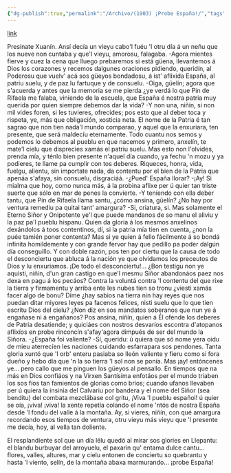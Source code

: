```yaml
---
{"dg-publish":true,"permalink":"/Archivo/(1903) ¡Probe España!/","tags":["#Siglo_20","central","a1903","Emilio_Martínez","escrito","periódico","Oviedo","poema"]}
---
```


[link](https://prensahistorica.mcu.es/i18n/catalogo_imagenes/grupo.do?path=2000486254)

Presínate Xuanín. Ansí decía
un vieyu cabo'l fuéu 'l otru día
á un neñu que los nueve non cuntaba
y que'l vieyu, amorosu, falagaba.
-Agora mientes fierve y cuez la cena
que lluego prebaremos si está güena,
llevantemos á Dios los corazones
y recemos dalgunes oraciones
pidiendo, queridín, al Poderosu
que vuelv' acá sos güeyos bondadosu,
á ist' aflixida España, al patriu suelu,
y de paz lu fartuque y de consuelu.
-Oiga, güelín; agora que s'acuerda
y antes que la memoria se me pierda
¿ye verdá lo que Pin de Rifaela
me falaba, viniendo de la escuela,
que España é nostra patria muy querida
por quien siempre debemos dar la vida?
-Y non una, niñín, si non mil vides
foren, si les tuvieres, ofrecides;
pos esto que al deber toca y rispeta,
ye, más que obligación, xosticia neta.
El nome de la Patria é tan sagrao
que non tien nada'l mundo comparao,
y aquel que la enxuriara, ten presente,
que será maldecíu eternamente.
Todo cuantu nos semos y podemos
lo debemos al pueblu en que nacemos
y primero, anxelín, te mate'l cielu
que disprecies xamás el patriu suelu. 
Mas esto non l'olvides, prenda mía,
y ténlo bien presente n'aquel día
cuando, ya fechu 'n mozu y ya podieres,
te llame pa cumplir con tos deberes.
Riqueces, honra, vida, fuelgu, alientu,
sin importate nada, da contentu
por el bien de la Patria que apenáa
s'afaya, sin consuelu, disgraciáá.
-¿Pued' España llorar?
-¡Ay! Si mialma
que hoy, como nunca más, á la probina
aflixe per ú quier tan triste suerte
que sólo en mar de penes la convierte.
-Y teniendo con ella deber tantu,
que Pín de Rifaela llama santu,
¿cómo ansina, güelín? ¿No hay por ventura
remediu pa quitai tant' amargura?
-Si, criatura, si. Mas solamente
el Eterno Siñor y Onipotente
ye'l que puede mandanos de so manu
el aliviu y la paz pa'l pueblu hispanu.
Quien da gloria á los mesmos anxelinos
dexándolos á toos contentinos,
dí, si la patria mía tien en cuenta,
¿non la puée tamién poner contenta?
Mas si ye quien á fello fácilmente
á so bondá infinita homildemente
y con grande fervor hay que pedillo
pa poder dalgún día conseguillo.
Y con doble razón, pos ten por ciertu
que la causa de todo el desconciertu
que abluca á la nación ye que olvidamos
los preceutos de Dios y lu enxuriamos.
¡De todo el desconciertu!... ¿Bon testigu
non ye aquisti, niñín, d'un gran castigo
en que'l mesmu Siñor abandonáos
paez nos dexa en pagu á los pecáos?
Contra la voluntá contra 'l contentu
del que rixe la tierra y firmamentu
y arriba ente les nubes tien so tronu
¿viesti xamás facer algo de bonu?
Díme ¿hay sabios na tierra nin hay reyes
que nos puedan ditar miyores leyes
pa facenos felices, nisti suelu
que lo que tien escritu Dios del cielu?
¿Non diz en sos mandatos soberanos
que nun ye á engañase ni á engañanos?
Pos ansina, niñín, quien á Él ofende
los deberes de Patria desatiende;
y quiciáes con nostros desvaríos
escontra d'atopanos aflixíos
en probe rinconcín s'afay'agora
dimpués de ser del mundo la Siñora.
-¿España foi valiente?
-Sí, queridu:
ú quiera que só nome yera oidu
de mieu aterrecíen les naciones
cuidando esfarrapara sos pendones.
Tanta gloria xuntó que 'l orb' enteru
pasiaba so lleón valiente y fieru
como si fora dueño y hebo día
que 'n la so tierra 'l sol non se ponía.
Mas ¡ay! entóncenes ye... pero callo
que me pinguen los güeyos al pensallo.
En tiempos que na más en Dios confiáos
y na Virxen Santísima enfotáos
per el mundo triaben los sos fíos
tan famientos de glorias como bríos;
cuando ufanos llevaben per ú quiera
la insinia del Calvariu por bandera
y el nome del Siñor (sea benditu)
del combata mezclábase col gritu,
¡Viva 'l pueblu español! ú quier se oía,
¡viva! ¡viva! la xente repetía
colando el nome 'ntós de nostra España
desde 'l fondu del valle á la montaña.
Ay, si vieres, niñín, con qué amargura
recordando esos tiempos de ventura,
otru vieyu más vieyu que 'l presente 
me decía, hoy, al vella tan doliente.

El resplandiente sol que un día lélu
quedó al mirar sos glories en Llepantu:
el blandu burbuyar del arroyuelu,
el paxarín qu' entama dulce cantu...
flores, valles, altures, mar y cielu
entonen de conciertu so quebrantu
y hasta 'l viento, selín, de la montaña
abaxa marmurando... ¡probe España!